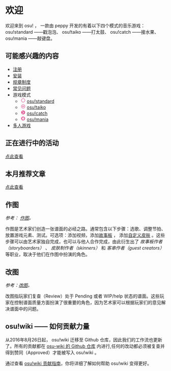 # 欢迎

欢迎来到 osu! ， 一款由 peppy 开发的有着以下四个模式的音乐游戏： osu!standard ——戳泡泡、 osu!taiko ——打太鼓、 osu!catch ——接水果、 osu!mania ——敲键盘。

## 可能感兴趣的内容

- [注册](/wiki/Registration)
- [安装](/wiki/Installation)
- [规章制度](/wiki/Rules)
- [常见问题](/wiki/FAQ)
- 游戏模式
  - ![osu!standard icon](/wiki/shared/mode/osu.png) [osu!standard](/wiki/osu!standard/#getting-started)
  - ![osu!taiko icon](/wiki/shared/mode/taiko.png) [osu!taiko](/wiki/osu!taiko/#getting-started)
  - ![osu!catch icon](/wiki/shared/mode/catch.png) [osu!catch](/wiki/osu!catch/#getting-started)
  - ![osu!mania icon](/wiki/shared/mode/mania.png) [osu!mania](/wiki/osu!mania/#getting-started)
- [多人游戏](/wiki/Multi/#getting-started)

## 正在进行中的活动

[点此查看](/wiki/Welcome?locale=en#current-events)

## 本月推荐文章

[点此查看](/wiki/Welcome?locale=en#article-of-the-month)

## 作图

_参考： [作图](/wiki/Beatmapping/#开始)。_

作图是艺术家们创造一张谱面的必经之路。通常包含以下步骤：选歌、调整节拍、放置游戏元素、测试。可选项：添加视频，添加[故事板](/wiki/storyboarding/#开始) ， 添加[自定义皮肤](/wiki/skinning/#开始) 。这些步骤可以由艺术家独自完成，也可以与他人合作完成，由此衍生出了 _故事板作者（storyboarders）_ 、 _皮肤制作者（skinners）_ 和 _客串作者（guest creators）_ 等职业，取决于他们在作图中扮演的角色。

## 改图

_参考：[改图](/wiki/Modding/#开始)。_

改图指玩家们复查（Review）处于 Pending 或者 WIP/help 状态的谱面。这些玩家在控制谱面质量方面扮演了很重要的角色，因为艺术家可以根据玩家们的意见解决谱面中的问题。

## osu!wiki —— 如何贡献力量

从2016年8月26日起， osu!wiki 迁移至 Github 仓库，因此我们的工作流也更新了。所有的贡献都在 [osu-wiki 的 Github 仓库](https://github.com/ppy/osu-wiki) 内进行,任何的改动都必须被复查并得到赞同（Approved）才能被写入 osu!wiki 。

通过查看 [osu!wiki 贡献指南](/wiki/owcg)，你将详细了解如何帮助 osu!wiki 变得更好。
